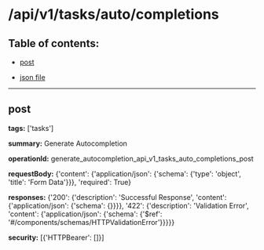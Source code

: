 # /api/v1/tasks/auto/completions

## Table of contents:
- [post](#post)

- [json file](./_api_v1_tasks_auto_completions.json)

---
<a name="post"></a>
## post

**tags:** ['tasks']

**summary:** Generate Autocompletion

**operationId:** generate_autocompletion_api_v1_tasks_auto_completions_post

**requestBody:** {'content': {'application/json': {'schema': {'type': 'object', 'title': 'Form Data'}}}, 'required': True}

**responses:** {'200': {'description': 'Successful Response', 'content': {'application/json': {'schema': {}}}}, '422': {'description': 'Validation Error', 'content': {'application/json': {'schema': {'$ref': '#/components/schemas/HTTPValidationError'}}}}}

**security:** [{'HTTPBearer': []}]

